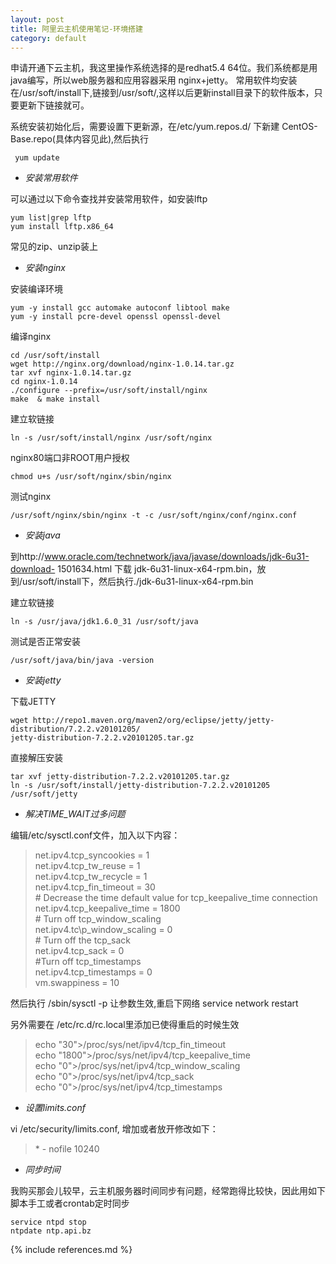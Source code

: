 ```yaml
---
layout: post
title: 阿里云主机使用笔记-环境搭建
category: default
---
```

申请开通下云主机，我这里操作系统选择的是redhat5.4 64位。我们系统都是用java编写，所以web服务器和应用容器采用 nginx+jetty。 常用软件均安装在/usr/soft/install下,链接到/usr/soft/,这样以后更新install目录下的软件版本，只要更新下链接就可。

系统安装初始化后，需要设置下更新源，在/etc/yum.repos.d/ 下新建 CentOS-Base.repo(具体内容见此),然后执行

     yum update
     
* *安装常用软件*

可以通过以下命令查找并安装常用软件，如安装lftp

    yum list|grep lftp
    yum install lftp.x86_64

常见的zip、unzip装上

*  *安装nginx*

安装编译环境

    yum -y install gcc automake autoconf libtool make
    yum -y install pcre-devel openssl openssl-devel
    
编译nginx

    cd /usr/soft/install
    wget http://nginx.org/download/nginx-1.0.14.tar.gz
    tar xvf nginx-1.0.14.tar.gz
    cd nginx-1.0.14
    ./configure --prefix=/usr/soft/install/nginx
    make  & make install 
   
建立软链接

    ln -s /usr/soft/install/nginx /usr/soft/nginx
  
nginx80端口非ROOT用户授权
    
    chmod u+s /usr/soft/nginx/sbin/nginx
    
测试nginx

    /usr/soft/nginx/sbin/nginx -t -c /usr/soft/nginx/conf/nginx.conf
    
*  *安装java*

到http://www.oracle.com/technetwork/java/javase/downloads/jdk-6u31-download-
1501634.html 下载 jdk-6u31-linux-x64-rpm.bin，放到/usr/soft/install下，然后执行./jdk-6u31-linux-x64-rpm.bin

建立软链接

    ln -s /usr/java/jdk1.6.0_31 /usr/soft/java
    
测试是否正常安装

    /usr/soft/java/bin/java -version
 
*  *安装jetty*

下载JETTY

    wget http://repo1.maven.org/maven2/org/eclipse/jetty/jetty-distribution/7.2.2.v20101205/
    jetty-distribution-7.2.2.v20101205.tar.gz  

直接解压安装

    tar xvf jetty-distribution-7.2.2.v20101205.tar.gz    
    ln -s /usr/soft/install/jetty-distribution-7.2.2.v20101205 /usr/soft/jetty

* *解决TIME\_WAIT过多问题*

编辑/etc/sysctl.conf文件，加入以下内容：
>net.ipv4.tcp_syncookies = 1  
net.ipv4.tcp\_tw\_reuse = 1  
net.ipv4.tcp\_tw\_recycle = 1  
net.ipv4.tcp\_fin\_timeout = 30  
\# Decrease the time default value for tcp\_keepalive\_time connection  
net.ipv4.tcp\_keepalive\_time = 1800  
\# Turn off tcp\_window\_scaling  
net.ipv4.tc\p_window\_scaling = 0  
\# Turn off the tcp\_sack  
net.ipv4.tcp\_sack = 0  
\#Turn off tcp\_timestamps  
net.ipv4.tcp\_timestamps = 0  
vm.swappiness = 10  

然后执行 /sbin/sysctl -p 让参数生效,重启下网络 service network restart

另外需要在 /etc/rc.d/rc.local里添加已使得重启的时候生效
>echo "30">/proc/sys/net/ipv4/tcp_fin_timeout  
echo "1800">/proc/sys/net/ipv4/tcp_keepalive_time  
echo "0">/proc/sys/net/ipv4/tcp_window_scaling  
echo "0">/proc/sys/net/ipv4/tcp_sack  
echo "0">/proc/sys/net/ipv4/tcp_timestamps  

*  *设置limits.conf*

vi /etc/security/limits.conf, 增加或者放开修改如下：

>\* \- nofile 10240

*  *同步时间*

我购买那会儿较早，云主机服务器时间同步有问题，经常跑得比较快，因此用如下脚本手工或者crontab定时同步

    service ntpd stop
    ntpdate ntp.api.bz



{% include references.md %}
